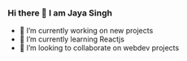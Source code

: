 ### Hi there 👋 I am Jaya Singh


- 🔭 I’m currently working on new projects
- 🌱 I’m currently learning Reactjs 
- 👯 I’m looking to collaborate on webdev projects

